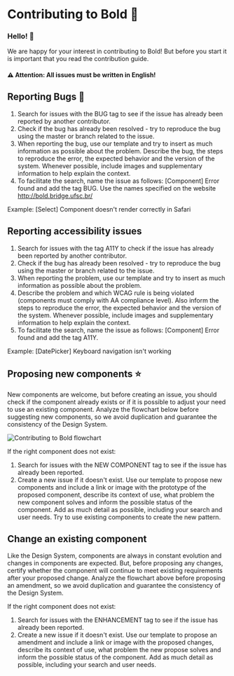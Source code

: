 # Contributing to Bold 🌈

### Hello! 👋
We are happy for your interest in contributing to Bold! But before you start it is important that you read the contribution guide.

#### ⚠️ Attention: All issues must be written in English!

## Reporting Bugs 🐛
1. Search for issues with the BUG tag to see if the issue has already been reported by another contributor.
1. Check if the bug has already been resolved - try to reproduce the bug using the master or branch related to the issue.
1. When reporting the bug, use our template and try to insert as much information as possible about the problem. Describe the bug, the steps to reproduce the error, the expected behavior and the version of the system. Whenever possible, include images and supplementary information to help explain the context.
1. To facilitate the search, name the issue as follows: [Component] Error found and add the tag BUG. Use the names specified on the website http://bold.bridge.ufsc.br/

Example: [Select] Component doesn't render correctly in Safari

## Reporting accessibility issues 
1. Search for issues with the tag A11Y to check if the issue has already been reported by another contributor.
1. Check if the bug has already been resolved - try to reproduce the bug using the master or branch related to the issue.
1. When reporting the problem, use our template and try to insert as much information as possible about the problem.
1. Describe the problem and which WCAG rule is being violated (components must comply with AA compliance level). Also inform the steps to reproduce the error, the expected behavior and the version of the system. Whenever possible, include images and supplementary information to help explain the context.
1. To facilitate the search, name the issue as follows: [Component] Error found and add the tag A11Y.

Example: [DatePicker] Keyboard navigation isn't working 

## Proposing new components ⭐️
New components are welcome, but before creating an issue, you should check if the component already exists or if it is possible to adjust your need to use an existing component. Analyze the flowchart below before suggesting new components, so we avoid duplication and guarantee the consistency of the Design System.

![Contributing to Bold flowchart](https://i.imgur.com/ziuCTtN.png)

If the right component does not exist:
1. Search for issues with the NEW COMPONENT tag to see if the issue has already been reported.
2. Create a new issue if it doesn't exist. Use our template to propose new components and include a link or image with the prototype of the proposed component, describe its context of use, what problem the new component solves and inform the possible status of the component. Add as much detail as possible, including your search and user needs. Try to use existing components to create the new pattern.

## Change an existing component 
Like the Design System, components are always in constant evolution and changes in components are expected.
But, before proposing any changes, certify whether the component will continue to meet existing requirements after your proposed change.
Analyze the flowchart above before proposing an amendment, so we avoid duplication and guarantee the consistency of the Design System.

If the right component does not exist:
1. Search for issues with the ENHANCEMENT tag to see if the issue has already been reported.
2. Create a new issue if it doesn't exist. Use our template to propose an amendment and include a link or image with the proposed changes, describe its context of use, what problem the new propose solves and inform the possible status of the component. Add as much detail as possible, including your search and user needs.
